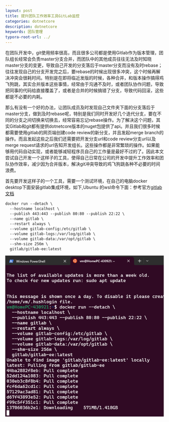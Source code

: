 ```yaml
---
layout: post
title: 提升团队工作效率工具GitLab监控
categories: dotnetcore
description: dotnetcore
keywords: 团队管理
typora-root-url: ../
---
```


在团队开发中，git使用频率很高，而且很多公司都是使用Gitlab作为版本管理，团队组长经常会负责master分支合并，而团队中的其他成员往往无法及时知晓master分支的变更，导致自己开发的分支落后于master分支而没有及时rebase；往往发现自己的分支开发完之后，要rebase的时候出现很多冲突，这个时候再解决冲突会很耗时间。特别是在即将临近发版的时候，各种合并，和版本操作搞得鸡飞狗跳，其实合并版本这些事情，经常由于沟通不及时，或者团队协作问题，导致把同事的代码给直接覆盖了，或者是合并的时候搞错了分支，导致代码回滚，这些都是不必要的内耗。

那么有没有一个好的办法，让团队成员及时发现自己文件夹下面的分支落后于master分支，做到及时rebase呢，特别是我们同时开发好几个迭代分支，要在不同的分支之间切换来切换去，经常容易忘记rebase操作。为了解决这个问题，其实Gitlab和git都有提供dotnetcore版本的nuget包提供了api。并且我们很多时候都需要使用gitlab的网页端创建code review的新分支，并且发起merge branch的操作。而且发起这些之后我们还需要把开发分支url和code review分支url以及merge request请求的url告知开发组长。这些操作都是非常繁琐的操作。如果能够用代码自动实现，或者能够减轻程序员自己的工作量是最好不过的了。因此本文尝试自己开发一个这样子的工具，使得自己日常在公司的开发中提升工作效率和团队协作效率，减少因为合并版本，解决git冲突导致的鸡飞狗跳各种不必要的时间浪费。

首先要开发这样子的一个工具，需要一个测试环境，在自己的电脑docker desktop下面安装gitlab集成环境，如下,Ubuntu 的wsl命令下面：参考官方[gitlab文档](https://docs.gitlab.com/ee/install/docker.html)

```shel
docker run --detach \
  --hostname localhost \
  --publish 443:443 --publish 80:80 --publish 22:22 \
  --name gitlab \
  --restart always \
  --volume gitlab-config:/etc/gitlab \
  --volume gitlab-logs:/var/log/gitlab \
  --volume gitlab-data:/var/opt/gitlab \
  --shm-size 256m \
  gitlab/gitlab-ee:latest

```

![image-20230920005234025](/images/posts/image-20230920005234025.png)



